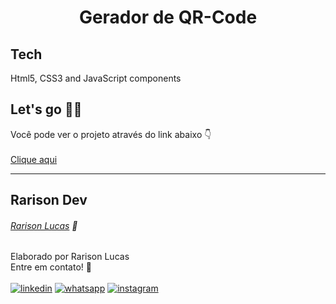 <h1 align="center" dir="auto">
Gerador de QR-Code
</h1>

## Tech
Html5, CSS3 and JavaScript components

## Let's go 👨‍💻
Você pode ver o projeto através do link abaixo 👇 <br><br>
[Clique aqui](https://rarisondev.github.io/Gerador-de-QR-code)

---

## Rarison Dev

###### [Rarison Lucas](https://www.linkedin.com/in/rarisonlucas/) 🚀
Elaborado por Rarison Lucas <br>
Entre em contato! 👋 <br>
<br>
[![linkedin]( https://img.shields.io/badge/LinkedIn-0077B5?style=for-the-badge&logo=linkedin&logoColor=white)](https://www.linkedin.com/in/rarisonlucas/) [![whatsapp](https://img.shields.io/badge/WhatsApp-25D366?style=for-the-badge&logo=whatsapp&logoColor=white)](https://api.whatsapp.com/send?phone=5585981038201&text=Oi%2Cvim%20do%20GitHub!.) [![instagram](https://img.shields.io/badge/Instagram-E4405F?style=for-the-badge&logo=instagram&logoColor=white)](https://instagram.com/rarisonlucax)

